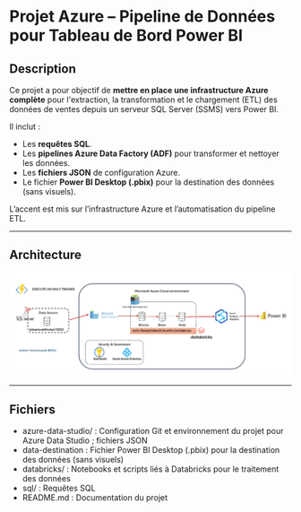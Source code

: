 # Projet Azure – Pipeline de Données pour Tableau de Bord Power BI

## Description

Ce projet a pour objectif de **mettre en place une infrastructure Azure complète** pour l'extraction, la transformation et le chargement (ETL) des données de ventes depuis un serveur SQL Server (SSMS) vers Power BI.  

Il inclut :  
- Les **requêtes SQL**.  
- Les **pipelines Azure Data Factory (ADF)** pour transformer et nettoyer les données.  
- Les **fichiers JSON** de configuration Azure.  
- Le fichier **Power BI Desktop (.pbix)** pour la destination des données (sans visuels).  

L’accent est mis sur l’infrastructure Azure et l’automatisation du pipeline ETL.

---

## Architecture

![image alt](https://github.com/emmanuellebrou-hub/data-career-portfolio/blob/main/data-engineering-azure-project/project-architecture.png?raw=true)

---

## Fichiers

- azure-data-studio/      : Configuration Git et environnement du projet pour Azure Data Studio ; fichiers JSON 
- data-destination        : Fichier Power BI Desktop (.pbix) pour la destination des données (sans visuels)
- databricks/             : Notebooks et scripts liés à Databricks pour le traitement des données
- sql/                    : Requêtes SQL
- README.md               : Documentation du projet



